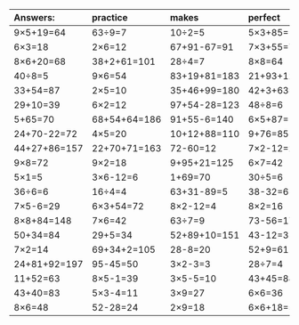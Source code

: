 | Answers: | practice | makes | perfect | ! |
| :--- | :--- | :--- | :--- | :--- |
| 9×5+19=64 | 63÷9=7 | 10÷2=5 | 5×3+85=100 | 9×3=27 | 
| 6×3=18 | 2×6=12 | 67+91-67=91 | 7×3+55=76 | 6×4+4=28 | 
| 8×6+20=68 | 38+2+61=101 | 28÷4=7 | 8×8=64 | 9×7=63 | 
| 40÷8=5 | 9×6=54 | 83+19+81=183 | 21+93+12=126 | 57+64-98=23 | 
| 33+54=87 | 2×5=10 | 35+46+99=180 | 42+3+63=108 | 95-82=13 | 
| 29+10=39 | 6×2=12 | 97+54-28=123 | 48÷8=6 | 51+12-12=51 | 
| 5+65=70 | 68+54+64=186 | 91+55-6=140 | 6×5+87=117 | 4×7+69=97 | 
| 24+70-22=72 | 4×5=20 | 10+12+88=110 | 9+76=85 | 2×4=8 | 
| 44+27+86=157 | 22+70+71=163 | 72-60=12 | 7×2-12=2 | 7×7=49 | 
| 9×8=72 | 9×2=18 | 9+95+21=125 | 6×7=42 | 84+34+20=138 | 
| 5×1=5 | 3×6-12=6 | 1+69=70 | 30÷5=6 | 27÷9=3 | 
| 36÷6=6 | 16÷4=4 | 63+31-89=5 | 38-32=6 | 81÷9=9 | 
| 7×5-6=29 | 6×3+54=72 | 8×2-12=4 | 8×2=16 | 4×6+44=68 | 
| 8×8+84=148 | 7×6=42 | 63÷7=9 | 73-56=17 | 5×2-10=0 | 
| 50+34=84 | 29+5=34 | 52+89+10=151 | 43-12=31 | 9×4+84=120 | 
| 7×2=14 | 69+34+2=105 | 28-8=20 | 52+9=61 | 97-39=58 | 
| 24+81+92=197 | 95-45=50 | 3×2-3=3 | 28÷7=4 | 3×1=3 | 
| 11+52=63 | 8×5-1=39 | 3×5-5=10 | 43+45=88 | 16÷8=2 | 
| 43+40=83 | 5×3-4=11 | 3×9=27 | 6×6=36 | 2×8=16 | 
| 8×6=48 | 52-28=24 | 2×9=18 | 6×6+18=54 | 3×4-3=9 | 
